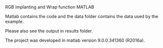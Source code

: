 RGB implanting and Wrap function MATLAB

Matlab contains the code and the data folder contains the data used by the example.

Please also see the output in results folder.

The project was developed in matlab version 9.0.0.341360 (R2016a).
